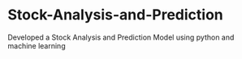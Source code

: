# Stock-Analysis-and-Prediction
Developed a Stock Analysis and Prediction Model using python and machine learning
